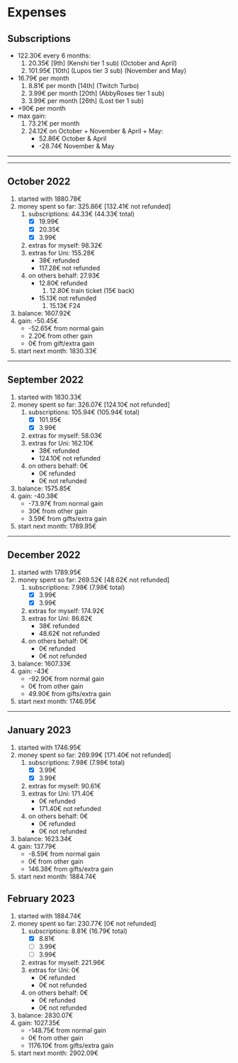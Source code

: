 
# Expenses

## Subscriptions

- 122.30€ every 6 months:
    1. 20.35€ [9th] (Kenshi tier 1 sub) (October and April)
    2. 101.95€ [10th] (Lupos tier 3 sub) (November and May)
- 16.79€ per month
    1. 8.81€ per month [14th] (Twitch Turbo)
    2. 3.99€ per month [20th] (AbbyRoses tier 1 sub)
    3. 3.99€ per month [26th] (Lost tier 1 sub)
- +90€ per month
- max gain:
    1. 73.21€ per month
    2. 24.12€ on October + November & April + May:
        - 52.86€ October & April
        - -28.74€ November & May

---
---

## October 2022

1. started with 1880.78€
2. money spent so far: 325.86€ [132.41€ not refunded]
    1. subscriptions: 44.33€ (44.33€ total)
        - [x] 19.99€
        - [x] 20.35€
        - [x] 3.99€
    2. extras for myself: 98.32€
    3. extras for Uni: 155.28€
        - 38€ refunded
        - 117.28€ not refunded
    4. on others behalf: 27.93€
        - 12.80€ refunded
            1. 12.80€ train ticket (15€ back)
        - 15.13€ not refunded
            1. 15.13€ F24
3. balance: 1607.92€
4. gain: -50.45€
    - -52.65€ from normal gain
    - 2.20€ from other gain
    - 0€ from gift/extra gain
5. start next month: 1830.33€

---

## September 2022

1. started with 1830.33€
2. money spent so far: 326.07€ [124.10€ not refunded]
    1. subscriptions: 105.94€ (105.94€ total)
        - [x] 101.95€
        - [x] 3.99€
    2. extras for myself: 58.03€
    3. extras for Uni: 162.10€
        - 38€ refunded
        - 124.10€ not refunded
    4. on others behalf: 0€
        - 0€ refunded
        - 0€ not refunded
3. balance: 1575.85€
4. gain: -40.38€
    - -73.97€ from normal gain
    - 30€ from other gain
    - 3.59€ from gifts/extra gain
5. start next month: 1789.95€

---

## December 2022

1. started with 1789.95€
2. money spent so far: 269.52€ [48.62€ not refunded]
    1. subscriptions: 7.98€ (7.98€ total)
        - [x] 3.99€
        - [x] 3.99€
    2. extras for myself: 174.92€
    3. extras for Uni: 86.62€
        - 38€ refunded
        - 48.62€ not refunded
    4. on others behalf: 0€
        - 0€ refunded
        - 0€ not refunded
3. balance: 1607.33€
4. gain: -43€
    - -92.90€ from normal gain
    - 0€ from other gain
    - 49.90€ from gifts/extra gain
5. start next month: 1746.95€

---

## January 2023

1. started with 1746.95€
2. money spent so far: 269.99€ [171.40€ not refunded]
    1. subscriptions: 7.98€ (7.98€ total)
        - [x] 3.99€
        - [x] 3.99€
    2. extras for myself: 90.61€
    3. extras for Uni: 171.40€
        - 0€ refunded
        - 171.40€ not refunded
    4. on others behalf: 0€
        - 0€ refunded
        - 0€ not refunded
3. balance: 1623.34€
4. gain: 137.79€
    - -8.59€ from normal gain
    - 0€ from other gain
    - 146.38€ from gifts/extra gain
5. start next month: 1884.74€

## February 2023

1. started with 1884.74€
2. money spent so far: 230.77€ [0€ not refunded]
    1. subscriptions: 8.81€ (16.79€ total)
        - [x] 8.81€
        - [ ] 3.99€
        - [ ] 3.99€
    2. extras for myself: 221.96€
    3. extras for Uni: 0€
        - 0€ refunded
        - 0€ not refunded
    4. on others behalf: 0€
        - 0€ refunded
        - 0€ not refunded
3. balance: 2830.07€
4. gain: 1027.35€
    - -148.75€ from normal gain
    - 0€ from other gain
    - 1176.10€ from gifts/extra gain
5. start next month: 2902.09€
